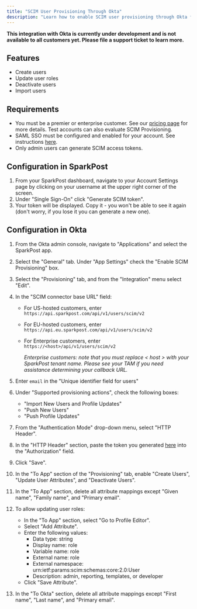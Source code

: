 ```yaml
---
title: "SCIM User Provisioning Through Okta"
description: "Learn how to enable SCIM user provisioning through Okta for your SparkPost account."
---
```


**This integration with Okta is currently under development and is not available to all customers yet. Please file a support ticket to learn more.**

## Features
- Create users
- Update user roles
- Deactivate users
- Import users

## Requirements
- You must be a premier or enterprise customer. See our [pricing page](https://www.sparkpost.com/pricing/) for more details. Test accounts can also evaluate SCIM Provisioning.
- SAML SSO must be configured and enabled for your account. See instructions [here](https://www.sparkpost.com/docs/my-account-and-profile/sso/).
- Only admin users can generate SCIM access tokens.

## Configuration in SparkPost
1. From your SparkPost dashboard, navigate to your Account Settings page by clicking on your username at the upper right corner of the screen.
1. Under "Single Sign-On" click "Generate SCIM token".
1. Your token will be displayed. Copy it - you won't be able to see it again (don't worry, if you lose it you can generate a new one).

## Configuration in Okta
1. From the Okta admin console, navigate to "Applications" and select the SparkPost app.
1. Select the "General" tab. Under "App Settings" check the "Enable SCIM Provisioning" box.
1. Select the "Provisioning" tab, and from the "Integration" menu select "Edit".
1. In the "SCIM connector base URL" field:
    - For US-hosted customers, enter `https://api.sparkpost.com/api/v1/users/scim/v2`
    - For EU-hosted customers, enter `https://api.eu.sparkpost.com/api/v1/users/scim/v2`
    - For Enterprise customers, enter `https://<host>/api/v1/users/scim/v2`
    
        *Enterprise customers: note that you must replace < host > with your SparkPost tenant name. Please see your TAM if you need assistance determining your callback URL.*
    
1. Enter `email` in the "Unique identifier field for users"
1. Under "Supported provisioning actions", check the following boxes:
    - "Import New Users and Profile Updates"
    - "Push New Users"
    - "Push Profile Updates"
1. From the "Authentication Mode" drop-down menu, select "HTTP Header".
1. In the "HTTP Header" section, paste the token you generated [here](#generate-an-authorization-token) into the "Authorization" field.
1. Click "Save".
1. In the "To App" section of the "Provisioning" tab, enable "Create Users", "Update User Attributes", and "Deactivate Users".
1. In the "To App" section, delete all attribute mappings except "Given name", "Family name", and "Primary email".
1. To allow updating user roles:
    - In the "To App" section, select "Go to Profile Editor".
    - Select "Add Attribute".
    - Enter the following values:
        - Data type: string
        - Display name: role
        - Variable name: role
        - External name: role
        - External namespace: urn:ietf:params:scim:schemas:core:2.0:User
        - Description: admin, reporting, templates, or developer
    - Click "Save Attribute".
1. In the "To Okta" section, delete all attribute mappings except "First name", "Last name", and "Primary email".
